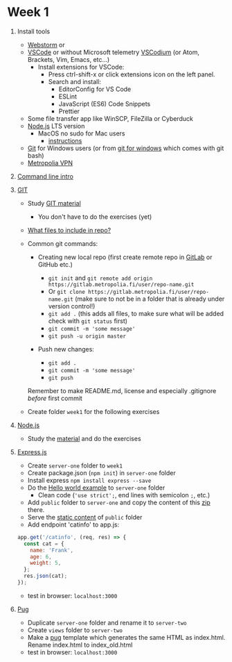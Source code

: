 # Week 1
1. Install tools
    * [Webstorm](https://www.jetbrains.com/student/) or
    * [VSCode](https://code.visualstudio.com/) or without Microsoft telemetry [VSCodium](https://vscodium.com/) (or Atom, Brackets, Vim, Emacs, etc...)
       * Install extensions for VSCode:
          * Press ctrl-shift-x or click extensions icon on the left panel.
          * Search and install:
             * EditorConfig for VS Code
             * ESLint
             * JavaScript (ES6) Code Snippets
             * Prettier
    * Some file transfer app like WinSCP, FileZilla or Cyberduck
    * [Node.js](https://nodejs.org/en/) LTS version
       * MacOS no sudo for Mac users
         - [instructions](https://johnpapa.net/node-and-npm-without-sudo/)
    * [Git](https://git-scm.com/downloads) for Windows users (or from [git for windows](https://gitforwindows.org/) which comes with git bash)
    * [Metropolia VPN](https://wiki.metropolia.fi/pages/viewpage.action?pageId=149652071)

1. [Command line intro](https://guide.freecodecamp.org/linux/the-command-prompt/)
1. [GIT](https://git-scm.com/about)
   * Study [GIT material](https://github.com/mattpe/git-intro/blob/master/git-basics.md)
     * You don't have to do the exercises (yet)
   * [What files to include in repo?](git.md)
   * Common git commands:
      * Creating new local repo (first create remote repo in [GitLab](https://gitlab.metropolia.fi/) or GitHub etc.)
          * `git init` and `git remote add origin https://gitlab.metropolia.fi/user/repo-name.git`
          * Or `git clone https://gitlab.metropolia.fi/user/repo-name.git` (make sure to not be in a folder that is already under version control!)
          * `git add .` (this adds all files, to make sure what will be added check with `git status` first)
          * `git commit -m 'some message'`
          * `git push -u origin master`

      * Push new changes:
         * `git add .`
         * `git commit -m 'some message'`
         * `git push`

      Remember to make README.md, license and especially .gitignore _before_ first commit
   * Create folder `week1` for the following exercises

1. [Node.js](https://nodejs.org/en/)
   * Study the [material](node.md) and do the exercises

1. [Express.js](https://expressjs.com/)
   * Create `server-one` folder to `week1`
   * Create package.json (`npm init`) in `server-one` folder
   * Install express `npm install express --save`
   * Do the [Hello world example](https://expressjs.com/en/starter/hello-world.html) to `server-one` folder
     * Clean code (`'use strict';`, end lines with semicolon `;`, etc.)
   * Add `public` folder to `server-one` and copy the content of this [zip](public.zip) there.
   * Serve the [static content](https://expressjs.com/en/starter/static-files.html) of `public` folder
   * Add endpoint 'catinfo' to app.js:
   ```javascript
   app.get('/catinfo', (req, res) => {
     const cat = {
       name: 'Frank',
       age: 6,
       weight: 5,
     };
     res.json(cat);
   });
   ```
   * test in browser: `localhost:3000`

1. [Pug](https://expressjs.com/en/guide/using-template-engines.html)
   * Duplicate `server-one` folder and rename it to `server-two`
   * Create `views` folder to `server-two`
   * Make a [pug](https://pugjs.org/api/getting-started.html) template which generates the same HTML as index.html. Rename index.html to index_old.html
   * test in browser: `localhost:3000`
